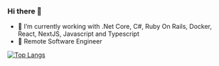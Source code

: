 ### Hi there 👋

- 🔭 I’m currently working with .Net Core, C#, Ruby On Rails, Docker, React, NextJS, Javascript and Typescript
- 🦄 Remote Software Engineer 

[![Top Langs](https://github-readme-stats.vercel.app/api/top-langs/?username=ByteDecoder&layout=compact)](https://github.com/ByteDecoder/github-readme-stats)
